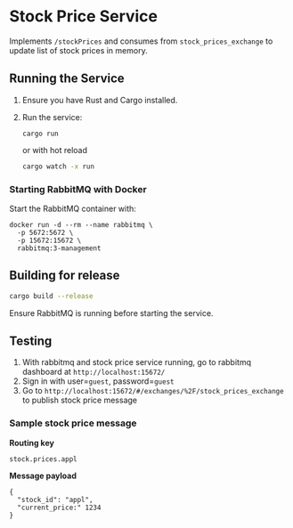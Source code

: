 # Stock Price Service

Implements `/stockPrices` and consumes from `stock_prices_exchange` to update list of stock prices in memory.

## Running the Service

1. Ensure you have Rust and Cargo installed.
2. Run the service:
   ```
   cargo run
   ```
   or with hot reload

   ```bash
   cargo watch -x run
   ```

### Starting RabbitMQ with Docker

Start the RabbitMQ container with:
```
docker run -d --rm --name rabbitmq \
  -p 5672:5672 \
  -p 15672:15672 \
  rabbitmq:3-management
```

## Building for release

  ```bash
  cargo build --release
  ```

Ensure RabbitMQ is running before starting the service.

## Testing

1. With rabbitmq and stock price service running, go to rabbitmq dashboard at `http://localhost:15672/`
2. Sign in with user=`guest`, password=`guest`
3. Go to `http://localhost:15672/#/exchanges/%2F/stock_prices_exchange` to publish stock price message

### Sample stock price message

**Routing key**

`stock.prices.appl`

**Message payload**

```
{
  "stock_id": "appl",
  "current_price:" 1234
}
```